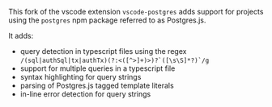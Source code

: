 This fork of the vscode extension `vscode-postgres` adds support for projects using the `postgres` npm package referred to as Postgres.js.

It adds:

- query detection in typescript files using the regex ``/(sql|authSql|tx|authTx)(?:<([^>]+)>)?`([\s\S]*?)`/g``
- support for multiple queries in a typescript file
- syntax highlighting for query strings
- parsing of Postgres.js tagged template literals
- in-line error detection for query strings
